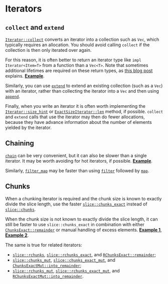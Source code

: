 # Iterators

## `collect` and `extend`

[`Iterator::collect`] converts an iterator into a collection such as `Vec`,
which typically requires an allocation. You should avoid calling `collect` if
the collection is then only iterated over again.

[`Iterator::collect`]: https://doc.rust-lang.org/std/iter/trait.Iterator.html#method.collect

For this reason, it is often better to return an iterator type like `impl
Iterator<Item=T>` from a function than a `Vec<T>`. Note that sometimes
additional lifetimes are required on these return types, as [this blog post]
explains.
[**Example**](https://github.com/rust-lang/rust/pull/77990/commits/660d8a6550a126797aa66a417137e39a5639451b).

[this blog post]: https://blog.katona.me/2019/12/29/Rust-Lifetimes-and-Iterators/

Similarly, you can use [`extend`] to extend an existing collection (such as a
`Vec`) with an iterator, rather than collecting the iterator into a `Vec` and
then using [`append`].

[`extend`]: https://doc.rust-lang.org/std/iter/trait.Extend.html#tymethod.extend
[`append`]: https://doc.rust-lang.org/std/vec/struct.Vec.html#method.append

Finally, when you write an iterator it is often worth implementing the
[`Iterator::size_hint`] or [`ExactSizeIterator::len`] method, if possible.
`collect` and `extend` calls that use the iterator may then do fewer
allocations, because they have advance information about the number of elements
yielded by the iterator.

[`Iterator::size_hint`]: https://doc.rust-lang.org/std/iter/trait.Iterator.html#method.size_hint
[`ExactSizeIterator::len`]: https://doc.rust-lang.org/std/iter/trait.ExactSizeIterator.html#method.len

## Chaining

[`chain`] can be very convenient, but it can also be slower than a single
iterator. It may be worth avoiding for hot iterators, if possible.
[**Example**](https://github.com/rust-lang/rust/pull/64801/commits/5ca99b750e455e9b5e13e83d0d7886486231e48a).

Similarly, [`filter_map`] may be faster than using [`filter`] followed by
[`map`].

[`chain`]: https://doc.rust-lang.org/std/iter/trait.Iterator.html#method.chain
[`filter_map`]: https://doc.rust-lang.org/std/iter/trait.Iterator.html#method.filter_map
[`filter`]: https://doc.rust-lang.org/std/iter/trait.Iterator.html#method.filter
[`map`]: https://doc.rust-lang.org/std/iter/trait.Iterator.html#method.map

## Chunks

When a chunking iterator is required and the chunk size is known to exactly
divide the slice length, use the faster [`slice::chunks_exact`] instead of [`slice::chunks`].

When the chunk size is not known to exactly divide the slice length, it can
still be faster to use `slice::chunks_exact` in combination with either
[`ChunksExact::remainder`] or manual handling of excess elements.
[**Example 1**](https://github.com/johannesvollmer/exrs/pull/173/files),
[**Example 2**](https://github.com/johannesvollmer/exrs/pull/175/files).

The same is true for related iterators:
- [`slice::rchunks`], [`slice::rchunks_exact`], and [`RChunksExact::remainder`];
- [`slice::chunks_mut`], [`slice::chunks_exact_mut`], and [`ChunksExactMut::into_remainder`];
- [`slice::rchunks_mut`], [`slice::rchunks_exact_mut`], and [`RChunksExactMut::into_remainder`].

[`slice::chunks`]: https://doc.rust-lang.org/stable/std/primitive.slice.html#method.chunks
[`slice::chunks_exact`]: https://doc.rust-lang.org/stable/std/primitive.slice.html#method.chunks_exact
[`ChunksExact::remainder`]: https://doc.rust-lang.org/stable/std/slice/struct.ChunksExact.html#method.remainder

[`slice::rchunks`]: https://doc.rust-lang.org/stable/std/primitive.slice.html#method.rchunks
[`slice::rchunks_exact`]: https://doc.rust-lang.org/stable/std/primitive.slice.html#method.rchunks_exact
[`RChunksExact::remainder`]: https://doc.rust-lang.org/stable/std/slice/struct.RChunksExact.html#method.remainder

[`slice::chunks_mut`]: https://doc.rust-lang.org/stable/std/primitive.slice.html#method.chunks_mut
[`slice::chunks_exact_mut`]: https://doc.rust-lang.org/stable/std/primitive.slice.html#method.chunks_exact_mut
[`ChunksExactMut::into_remainder`]: https://doc.rust-lang.org/stable/std/slice/struct.ChunksExactMut.html#method.into_remainder

[`slice::rchunks_mut`]: https://doc.rust-lang.org/stable/std/primitive.slice.html#method.rchunks_mut
[`slice::rchunks_exact_mut`]: https://doc.rust-lang.org/stable/std/primitive.slice.html#method.rchunks_exact_mut
[`RChunksExactMut::into_remainder`]: https://doc.rust-lang.org/stable/std/slice/struct.RChunksExactMut.html#method.into_remainder

